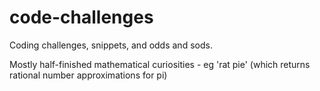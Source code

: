 # code-challenges
Coding challenges, snippets, and odds and sods.

Mostly half-finished mathematical curiosities - eg 'rat pie' (which returns rational number approximations for pi)
